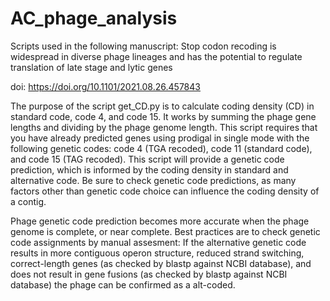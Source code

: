 # AC_phage_analysis
Scripts used in the following manuscript: Stop codon recoding is widespread in diverse phage lineages and has the potential to regulate translation of late stage and lytic genes

doi: https://doi.org/10.1101/2021.08.26.457843


The purpose of the script get_CD.py is to calculate coding density (CD) in standard code, code 4, and code 15. It works by summing the phage gene lengths and dividing by the phage genome length. This script requires that you have already predicted genes using prodigal in single mode with the following genetic codes: code 4 (TGA recoded), code 11 (standard code), and code 15 (TAG recoded). This script will provide a genetic code prediction, which is informed by the coding density in standard and alternative code. Be sure to check genetic code predictions, as many factors other than genetic code choice can influence the coding density of a contig. 

Phage genetic code prediction becomes more accurate when the phage genome is complete, or near complete. Best practices are to check genetic code assignments by manual assesment: If the alternative genetic code results in more contiguous operon structure, reduced strand switching, correct-length genes (as checked by blastp against NCBI database), and does not result in gene fusions (as checked by blastp against NCBI database) the phage can be confirmed as a alt-coded. 





